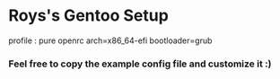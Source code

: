 # Roys's Gentoo Setup
profile : pure openrc 
arch=x86_64-efi
bootloader=grub
### Feel free to copy the example config file and customize it :)
